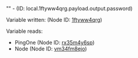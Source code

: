 "" - (ID: local.1ftyww4qrg.payload.output.password)

Variable written:
 (Node ID: [1ftyww4qrg](../nodes/1ftyww4qrg.md))

Variable reads:
* PingOne (Node ID: [rx35m4y6sp](../nodes/rx35m4y6sp.md))
* Node (Node ID: [vm34fm8ejo](../nodes/vm34fm8ejo.md))
